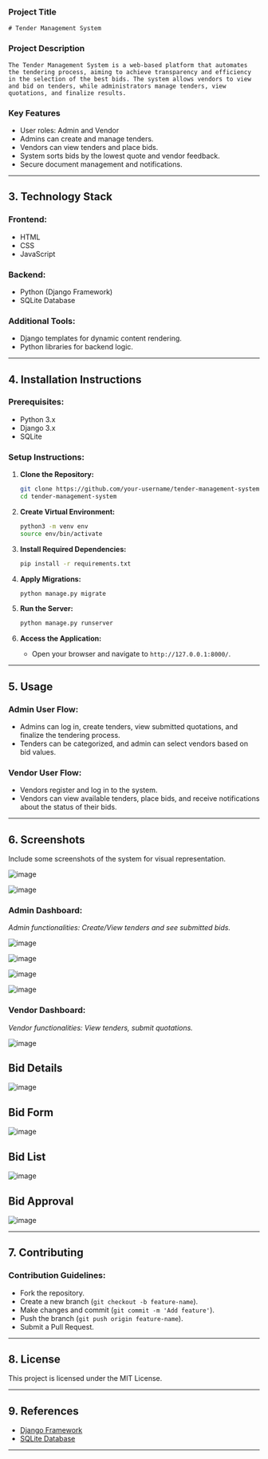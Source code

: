 
### Project Title
```
# Tender Management System
```

### Project Description

```
The Tender Management System is a web-based platform that automates the tendering process, aiming to achieve transparency and efficiency in the selection of the best bids. The system allows vendors to view and bid on tenders, while administrators manage tenders, view quotations, and finalize results.
```

### Key Features
- User roles: Admin and Vendor
- Admins can create and manage tenders.
- Vendors can view tenders and place bids.
- System sorts bids by the lowest quote and vendor feedback.
- Secure document management and notifications.

---

## 3. **Technology Stack**

### Frontend:
- HTML
- CSS
- JavaScript

### Backend:
- Python (Django Framework)
- SQLite Database

### Additional Tools:
- Django templates for dynamic content rendering.
- Python libraries for backend logic.
  
---

## 4. **Installation Instructions**

### Prerequisites:
- Python 3.x
- Django 3.x
- SQLite

### Setup Instructions:

1. **Clone the Repository:**
   ```bash
   git clone https://github.com/your-username/tender-management-system.git
   cd tender-management-system
   ```

2. **Create Virtual Environment:**
   ```bash
   python3 -m venv env
   source env/bin/activate
   ```

3. **Install Required Dependencies:**
   ```bash
   pip install -r requirements.txt
   ```

4. **Apply Migrations:**
   ```bash
   python manage.py migrate
   ```

5. **Run the Server:**
   ```bash
   python manage.py runserver
   ```

6. **Access the Application:**
   - Open your browser and navigate to `http://127.0.0.1:8000/`.

---

## 5. **Usage**

### Admin User Flow:
- Admins can log in, create tenders, view submitted quotations, and finalize the tendering process.
- Tenders can be categorized, and admin can select vendors based on bid values.

### Vendor User Flow:
- Vendors register and log in to the system.
- Vendors can view available tenders, place bids, and receive notifications about the status of their bids.

---

## 6. **Screenshots**

Include some screenshots of the system for visual representation.

![image](https://github.com/user-attachments/assets/a30b09f2-e346-4edd-b06a-dd447727b4fa)

![image](https://github.com/user-attachments/assets/d98eaaeb-23a7-49f6-8a5f-b3177f7c5ba7)


### Admin Dashboard:

*Admin functionalities: Create/View tenders and see submitted bids.*

![image](https://github.com/user-attachments/assets/99087df2-7b8e-427c-884d-390a0d65a679)

![image](https://github.com/user-attachments/assets/15fbe744-4bd1-4ec2-b209-67c3389af666)

![image](https://github.com/user-attachments/assets/8d3d69c1-34e7-43d4-98c6-ee727bbf3c85)

![image](https://github.com/user-attachments/assets/70d89016-1c33-4e04-8d1e-1efc83d7fca1)



### Vendor Dashboard:
*Vendor functionalities: View tenders, submit quotations.*

![image](https://github.com/user-attachments/assets/18394b4f-286b-4f02-9458-4f4e73dcd43b)

## Bid Details

![image](https://github.com/user-attachments/assets/fa6af959-2ad6-40c6-ba48-2b9e25927af1)

## Bid Form

![image](https://github.com/user-attachments/assets/02e2945b-da9e-428d-8219-28a4d12b9bac)

## Bid List

![image](https://github.com/user-attachments/assets/d8f46288-52e7-4028-b080-82c492ff299b)

## Bid Approval

![image](https://github.com/user-attachments/assets/1d32fd8f-f2ad-4c6b-826f-fd830fb65f77)



---

## 7. **Contributing**

### Contribution Guidelines:

- Fork the repository.
- Create a new branch (`git checkout -b feature-name`).
- Make changes and commit (`git commit -m 'Add feature'`).
- Push the branch (`git push origin feature-name`).
- Submit a Pull Request.

---

## 8. **License**

This project is licensed under the MIT License.

---

## 9. **References**
- [Django Framework](https://www.djangoproject.com/)
- [SQLite Database](https://www.sqlite.org/index.html)
  
---
